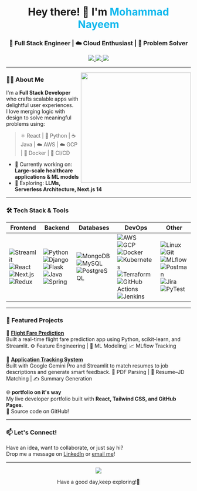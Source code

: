<h1 align="center">
  Hey there! 👋 I'm <span style="color:#0db7ed">Mohammad Nayeem</span>
</h1>
<h3 align="center">
  🚀 Full Stack Engineer | ☁️ Cloud Enthusiast | 🧠 Problem Solver
</h3>

<p align="center">
  <a href="https://www.linkedin.com/in/mohammad-nayeem-1156a31b9/" target="_blank">
    <img src="https://img.shields.io/badge/-Linkedin-blue?style=for-the-badge&logo=Linkedin&logoColor=white" />
  </a>
  <a href="https://github.com/Nayeem114477" target="_blank">
    <img src="https://img.shields.io/badge/-GitHub-181717?style=for-the-badge&logo=github&logoColor=white" />
  </a>
  <a href="mailto:chotunayeem92@gmail.com">
    <img src="https://img.shields.io/badge/-Email-D14836?style=for-the-badge&logo=gmail&logoColor=white" />
  </a>
</p>

---

<img align="right" src="https://media.giphy.com/media/qgQUggAC3Pfv687qPC/giphy.gif" width="300" />

### 🙋‍♂️ About Me

I'm a **Full Stack Developer** who crafts scalable apps with delightful user experiences.  
I love merging logic with design to solve meaningful problems using:

> ⚛️ React | 🐍 Python | ☕ Java | ☁️ AWS | ☁️ GCP | 🐳 Docker | 🔄 CI/CD 

- 🔭 Currently working on: **Large-scale healthcare applications & ML models**
- 🌱 Exploring: **LLMs, Serverless Architecture, Next.js 14**

---

### 🛠️ Tech Stack & Tools

| **Frontend** | **Backend** | **Databases** | **DevOps** | **Other** |
|--------------|-------------|----------------|-------------|-------------|
| ![Streamlit](https://img.shields.io/badge/-Streamlit-FF4B4B?style=flat&logo=streamlit) ![React](https://img.shields.io/badge/-React-61DAFB?style=flat&logo=react) ![Next.js](https://img.shields.io/badge/-Next.js-black?style=flat&logo=next.js) ![Redux](https://img.shields.io/badge/-Redux-764ABC?style=flat&logo=redux) | ![Python](https://img.shields.io/badge/-Python-3776AB?style=flat&logo=python) ![Django](https://img.shields.io/badge/-Django-092E20?style=flat&logo=django) ![Flask](https://img.shields.io/badge/-Flask-000000?style=flat&logo=flask) ![Java](https://img.shields.io/badge/-Java-007396?style=flat&logo=java) ![Spring](https://img.shields.io/badge/-Spring-6DB33F?style=flat&logo=spring) | ![MongoDB](https://img.shields.io/badge/-MongoDB-47A248?style=flat&logo=mongodb) ![MySQL](https://img.shields.io/badge/-MySQL-00758F?style=flat&logo=mysql) ![PostgreSQL](https://img.shields.io/badge/-PostgreSQL-336791?style=flat&logo=postgresql) | ![AWS](https://img.shields.io/badge/-AWS-232F3E?style=flat&logo=amazon-aws) ![GCP](https://img.shields.io/badge/Google%20Cloud-4285F4?&style=flat&logo=googlecloud) ![Docker](https://img.shields.io/badge/-Docker-2496ED?style=flat&logo=docker) ![Kubernetes](https://img.shields.io/badge/-Kubernetes-326CE5?style=flat&logo=kubernetes) ![Terraform](https://img.shields.io/badge/-Terraform-7B42BC?style=flat&logo=terraform) ![GitHub Actions](https://img.shields.io/badge/-GitHub%20Actions-2088FF?style=flat&logo=githubactions) ![Jenkins](https://img.shields.io/badge/-Jenkins-D24939?style=flat&logo=jenkins) | ![Linux](https://img.shields.io/badge/-Linux-FCC624?style=flat&logo=linux) ![Git](https://img.shields.io/badge/-Git-F05032?style=flat&logo=git) ![MLflow](https://img.shields.io/badge/-MLflow-1A73E8?style=flat&logo=mlflow) ![Postman](https://img.shields.io/badge/-Postman-FF6C37?style=flat&logo=postman) ![Jira](https://img.shields.io/badge/-Jira-0052CC?style=flat&logo=jira) ![PyTest](https://img.shields.io/badge/-PyTest-3776AB?style=flat&logo=python) |

---

### 🌟 Featured Projects

🚀 **[Flight Fare Prediction](https://github.com/Nayeem114477/flight-fare-prediction)**  
Built a real-time flight fare prediction app using Python, scikit-learn, and Streamlit.
⚙️ Feature Engineering | 🧠 ML Modeling| 📈 MLflow Tracking


🧠 **[Application Tracking System](https://github.com/Nayeem114477/Application_Tracking_System)**  
Built with Google Gemini Pro and Streamlit to match resumes to job descriptions and generate smart feedback.
📄 PDF Parsing | 🧠 Resume–JD Matching | ✍️ Summary Generation

🌐 **portfolio on it's way**  
My live developer portfolio built with **React, Tailwind CSS, and GitHub Pages**.  
📁 Source code on GitHub!

---

### 📫 Let's Connect!

Have an idea, want to collaborate, or just say hi?  
Drop me a message on [LinkedIn](https://www.linkedin.com/in/mohammad-nayeem-1156a31b9/) or [email me](mailto:chotunayeem92@gmail.com)!

---

<p align="center">
  <img src="https://readme-typing-svg.demolab.com/?lines=Thanks+for+visiting!;Happy+Coding!&font=Fira+Code&center=true&width=380&height=45&color=00BFFF">
</p>

<p align="center">Have a good day,keep exploring!💙</p>

<!--
**Nayeem114477/Nayeem114477** is a ✨ _special_ ✨ repository because its `README.md` (this file) appears on your GitHub profile.

Here are some ideas to get you started:

- 🔭 I’m currently working on ...
- 🌱 I’m currently learning ...
- 👯 I’m looking to collaborate on ...
- 🤔 I’m looking for help with ...
- 💬 Ask me about ...
- 📫 How to reach me: ...
- 😄 Pronouns: ...
- ⚡ Fun fact: ...
-->
